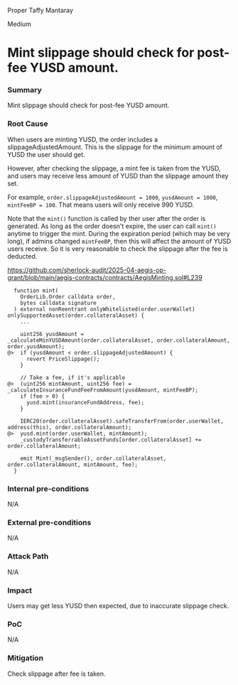Proper Taffy Mantaray

Medium

# Mint slippage should check for post-fee YUSD amount.


### Summary

Mint slippage should check for post-fee YUSD amount.

### Root Cause

When users are minting YUSD, the order includes a slippageAdjustedAmount. This is the slippage for the minimum amount of YUSD the user should get.

However, after checking the slippage, a mint fee is taken from the YUSD, and users may receive less amount of YUSD than the slippage amount they set.

For example, `order.slippageAdjustedAmount = 1000`, `yusdAmount = 1000`, `mintFeeBP = 100`. That means users will only receive 990 YUSD.

Note that the `mint()` function is called by ther user after the order is generated. As long as the order doesn't expire, the user can call `mint()` anytime to trigger the mint. During the expiration period (which may be very long), if admins changed `mintFeeBP`, then this will affect the amount of YUSD users receive. So it is very reasonable to check the slippage after the fee is deducted.

https://github.com/sherlock-audit/2025-04-aegis-op-grant/blob/main/aegis-contracts/contracts/AegisMinting.sol#L239

```solidity
  function mint(
    OrderLib.Order calldata order,
    bytes calldata signature
  ) external nonReentrant onlyWhitelisted(order.userWallet) onlySupportedAsset(order.collateralAsset) {
    ...

    uint256 yusdAmount = _calculateMinYUSDAmount(order.collateralAsset, order.collateralAmount, order.yusdAmount);
@>  if (yusdAmount < order.slippageAdjustedAmount) {
      revert PriceSlippage();
    }

    // Take a fee, if it's applicable
@>  (uint256 mintAmount, uint256 fee) = _calculateInsuranceFundFeeFromAmount(yusdAmount, mintFeeBP);
    if (fee > 0) {
      yusd.mint(insuranceFundAddress, fee);
    }

    IERC20(order.collateralAsset).safeTransferFrom(order.userWallet, address(this), order.collateralAmount);
@>  yusd.mint(order.userWallet, mintAmount);
    _custodyTransferrableAssetFunds[order.collateralAsset] += order.collateralAmount;

    emit Mint(_msgSender(), order.collateralAsset, order.collateralAmount, mintAmount, fee);
  }
```

### Internal pre-conditions

N/A

### External pre-conditions

N/A

### Attack Path

N/A

### Impact

Users may get less YUSD then expected, due to inaccurate slippage check.

### PoC

N/A

### Mitigation

Check slippage after fee is taken.
